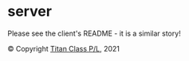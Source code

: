 server
===

Please see the client's README - it is a similar story!

© Copyright [Titan Class P/L](https://www.titanclass.com.au/), 2021
